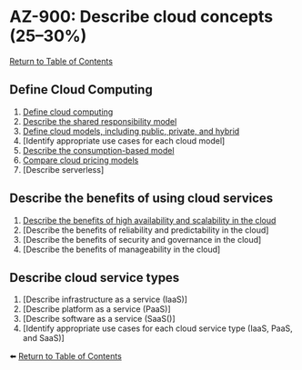 # AZ-900: Describe cloud concepts (25–30%)

[Return to Table of Contents](../README.md)

## Define Cloud Computing

1. [Define cloud computing](10-Define-cloud-computing.md)
1. [Describe the shared responsibility model](11-Shared-responsibility-model.md)
1. [Define cloud models, including public, private, and hybrid](12-Define-cloud-models.md)
1. [Identify appropriate use cases for each cloud model]
1. [Describe the consumption-based model](13-Describe-the-consumption-based-model.md)
1. [Compare cloud pricing models](14-Compare-cloud-pricing-models.md)
1. [Describe serverless]

## Describe the benefits of using cloud services

1. [Describe the benefits of high availability and scalability in the cloud](21-Describe-the-benefits-of-high-availability-and-scalability-in-the-cloud.md)
1. [Describe the benefits of reliability and predictability in the cloud]
1. [Describe the benefits of security and governance in the cloud]
1. [Describe the benefits of manageability in the cloud]

## Describe cloud service types

1. [Describe infrastructure as a service (IaaS)]
1. [Describe platform as a service (PaaS)]
1. [Describe software as a service (SaaS()]
1. [Identify appropriate use cases for each cloud service type (IaaS, PaaS, and SaaS)]

⬅️ [Return to Table of Contents](../README.md)